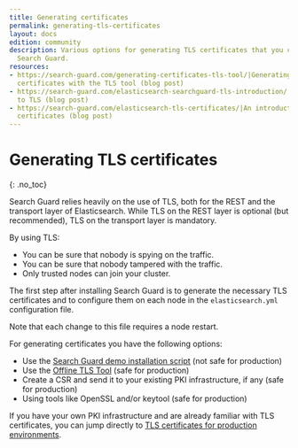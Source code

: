 ```yaml
---
title: Generating certificates
permalink: generating-tls-certificates
layout: docs
edition: community
description: Various options for generating TLS certificates that you can use with
  Search Guard.
resources:
- https://search-guard.com/generating-certificates-tls-tool/|Generating production-ready
  certificates with the TLS tool (blog post)
- https://search-guard.com/elasticsearch-searchguard-tls-introduction/|An introduction
  to TLS (blog post)
- https://search-guard.com/elasticsearch-tls-certificates/|An introduction to TLS
  certificates (blog post)
---
```

<!---
Copyright 2022 floragunn GmbH
-->

# Generating TLS certificates
{: .no_toc}

Search Guard relies heavily on the use of TLS, both for the REST and the transport layer of Elasticsearch. While TLS on the REST layer is optional (but recommended), TLS on the transport layer is mandatory.

By using TLS:

* You can be sure that nobody is spying on the traffic.
* You can be sure that nobody tampered with the traffic.
* Only trusted nodes can join your cluster.

The first step after installing Search Guard is to generate the necessary TLS certificates and to configure them on each node in the `elasticsearch.yml` configuration file.

Note that each change to this file requires a node restart.

For generating certificates you have the following options:

* Use the [Search Guard demo installation script](tls-certificates-installer)  (not safe for production)
* Use the [Offline TLS Tool](offline-tls-tool) (safe for production)
* Create a CSR and send it to your existing PKI infrastructure, if any (safe for production)
* Using tools like OpenSSL and/or keytool (safe for production)

If you have your own PKI infrastructure and are already familiar with TLS certificates, you can jump directly to [TLS certificates for production environments](tls-in-production).
